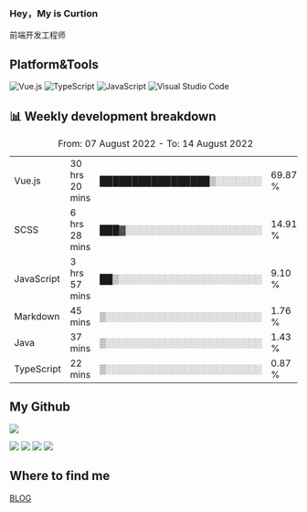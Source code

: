 ### Hey，My is Curtion
前端开发工程师
## Platform&Tools

![Vue.js](https://img.shields.io/badge/-Vue.js-4FC08D?style=flat-square&logo=Vue.js&logoColor=white)
![TypeScript](https://img.shields.io/badge/-TypeScript-007ACC?style=flat-square&logo=typescript&logoColor=white)
![JavaScript](https://img.shields.io/badge/-JavaScript-F7DF1E?style=flat-square&logo=javascript&logoColor=black)
![Visual Studio Code](https://img.shields.io/badge/-VSCode-007ACC?style=flat-square&logo=Visual-Studio-Code&logoColor=white)

## 📊 Weekly development breakdown

<!--START_SECTION:waka-->

<table><caption>From: 07 August 2022 - To: 14 August 2022</caption><tr><td>Vue.js</td><td>30 hrs 20 mins</td><td>█████████████████▒░░░░░░░</td><td>69.87 %</td></tr><tr><td>SCSS</td><td>6 hrs 28 mins</td><td>███▓░░░░░░░░░░░░░░░░░░░░░</td><td>14.91 %</td></tr><tr><td>JavaScript</td><td>3 hrs 57 mins</td><td>██▒░░░░░░░░░░░░░░░░░░░░░░</td><td>9.10 %</td></tr><tr><td>Markdown</td><td>45 mins</td><td>▒░░░░░░░░░░░░░░░░░░░░░░░░</td><td>1.76 %</td></tr><tr><td>Java</td><td>37 mins</td><td>▒░░░░░░░░░░░░░░░░░░░░░░░░</td><td>1.43 %</td></tr><tr><td>TypeScript</td><td>22 mins</td><td>▒░░░░░░░░░░░░░░░░░░░░░░░░</td><td>0.87 %</td></tr></table>

<!--END_SECTION:waka-->

## My Github

![](http://github-profile-summary-cards.vercel.app/api/cards/profile-details?username=curtion&theme=nord_bright)

![](http://github-profile-summary-cards.vercel.app/api/cards/stats?username=curtion&theme=nord_bright)
![](http://github-profile-summary-cards.vercel.app/api/cards/productive-time?username=curtion&theme=nord_bright&utcOffset=8)
![](http://github-profile-summary-cards.vercel.app/api/cards/repos-per-language?username=curtion&theme=nord_bright)
![](http://github-profile-summary-cards.vercel.app/api/cards/most-commit-language?username=curtion&theme=nord_bright)

## Where to find me

[BLOG](https://blog.3gxk.net)
